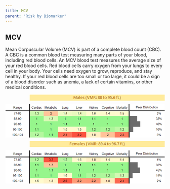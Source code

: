 ```yaml
---
title: MCV
parent: "Risk by Biomarker"
---
```



## MCV


Mean Corpuscular Volume (MCV) is part of a complete blood count (CBC). A CBC is a common blood test measuring many parts of your blood, including red blood cells. An MCV blood test measures the average size of your red blood cells. Red blood cells carry oxygen from your lungs to every cell in your body. Your cells need oxygen to grow, reproduce, and stay healthy. If your red blood cells are too small or too large, it could be a sign of a blood disorder such as anemia, a lack of certain vitamins, or other medical conditions.

<div style="display: flex; flex-direction: column; gap: 10px;">

  <img src="/assets/images/vmrbiomarker_mcv__male.png" alt="MCV VMR Male" style="margin-left: 15%">
  <img src="/assets/images/rr_mcv__male.png" alt="MCV RR Male">

  <img src="/assets/images/vmrbiomarker_mcv__female.png" alt="MCV VMR Female" style="margin-left: 15%; ">
  <img src="/assets/images/rr_mcv__female.png" alt="MCV RR Female">

</div>



